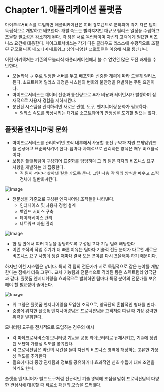 # Chapter 1. 애플리케이션 플랫폼
마이크로서비스를 도입하면 애플리케이션은 여러 컴포넌트로 분리되며 각기 다른 팀이 독립적으로 개발하고 배포한다. 개발 속도는 빨라지지만 대규모 릴리스 일정을 수립하고 조율할 필요성은 감소하게 된다. 각 팀은 서로 독립적이며 자신의 고객에게 필요한 비즈니스 요건에 대응한다. 마이크로서비스는 각기 다른 클라우드 리소스에 수평적으로 조절된 규모로 다중 배포되며 네트워크 상의 다양한 프로토콜을 이용해 서로 통신한다.

이런 아키텍처는 기존의 모놀리식 애플리케이션에서 볼 수 없었던 많은 도전 과제를 수반한다.
- 모놀리식 → 주로 일정한 서버를 두고 배포되며 신중한 계획에 따라 드물게 릴리스된다. 소프트웨어 릴리스 과정은 시스템의 변화와 불안정을 유발하는 주된 요인이다.
- 마이크로서비스는 데이터 전송과 통신량으로 추가 비용과 레이턴시가 발생하며 잠재적으로 사용자 경험을 저하시킨다.
- 분산된 시스템을 관리하려면 새로운 관행, 도구, 엔지니어링 문화가 필요하다.
  - 릴리스 속도를 향상시키는 대가로 소프트웨어의 안정성을 포기할 필요는 없다.

## 플랫폼 엔지니어링 문화
- 마이크로서비스를 관리하려면 조직 내부에서 사용할 통신 규약과 지원 프레임워크를 선정하고 표준화시켜야 한다. 팀마다 자체적으로 관리하는 방식은 매우 비효율적이다.
- 보통은 플랫폼팀이 구성되어 표준화를 담당하며 그 외 팀은 각자의 비즈니스 요구 사항을 개발하는 데 집중한다.
  - 각 팀이 저마다 찾아낸 길을 가도록 둔다. 그런 다음 각 팀의 방식을 배우고 조직 전체에 일반화시킨다.

![Image](https://github.com/user-attachments/assets/8d70712b-8050-46d1-a4c6-0a863710ed8c)

- 전문성을 기준으로 구성된 엔지니어링 조직들을 나타낸다.
  - 인터페이스 및 사용자 경험 설계
  - 백엔드 서비스 구축
  - 데이터베이스 관리
  - 네트워크 자원 관리

![Image](https://github.com/user-attachments/assets/da638033-dbc4-4e13-b685-c0d85c9ba8b0)

- 한 팀 안에서 여러 기능을 감당하도록 구성된 교차 기능 팀에 해당한다.
- 이런 조직의 작업 주기가 더 빠른 이유는 팀마다 기술적 전문 분야가 다르면 새로운 비즈니스 요구 사항이 생길 때마다 결국 모든 분야를 다시 조율해야 하기 때문이다.

하지만 이런 시스템은 낭비다. 특히 각 팀의 전문가가 서로 독립적으로 같은 분야를 개발한다는 점에서 더욱 그렇다. 교차 기능팀과 전문석으로 격리된 팀은 스펙트럼의 양극단과 같다. 플랫폼 엔지니어링을 효과적으로 발휘하면 팀마다 특정 분야의 전문가를 보유해야 할 필요성이 줄어든다.

![Image](https://github.com/user-attachments/assets/46185b83-acc4-42c3-90d8-ba3c6486aba5)

- 위 그림은 플랫폼 엔지니어링을 도입한 조직으로, 양극단의 혼합적인 형태를 띤다.
- 중앙에 위치한 플랫폼 엔지니어링팀은 프로덕션팀을 고객처럼 여길 때 가장 강력한 위력을 발휘한다.

모니터링 도구를 전사적으로 도입하는 경우의 예시
- 각 마이크로서비스에 모니터링 기능을 공통 라이브러리로 탑재시키고, 기존에 정립된 보편적 가용성 척도를 공유한다.
- 각 프로덕션팀은 약간의 시간을 들여 자신의 비즈니스 영역에 해당하는 고유한 가용성 척도를 추가한다.
- 필요에 따라 중앙 관제팀과 정보를 공유하거나 효과적인 신호 수립에 대해 조언을 하기도 한다.

플랫폼 엔지니어가 빌드 도구처럼 전문적인 기술 영역에 초점을 맞춰 프로덕션팀의 다양한 관심사에 대응할 때 비로소 패턴의 모습을 드러낸다.